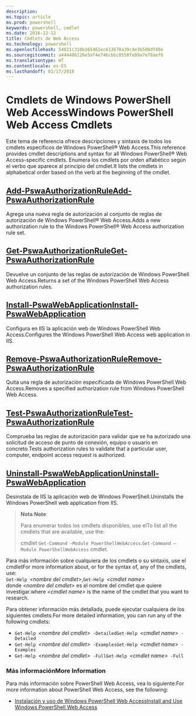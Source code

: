 ```yaml
---
description: 
ms.topic: article
ms.prod: powershell
keywords: powershell, cmdlet
ms.date: 2016-12-12
title: Cmdlets de Web Access
ms.technology: powershell
ms.openlocfilehash: 54821c318b165461ec613678a39c4e3b500dfd0e
ms.sourcegitcommit: a444406120e5af4e746cbbc0558fe89a7e78aef6
ms.translationtype: HT
ms.contentlocale: es-ES
ms.lasthandoff: 01/17/2018
---
```

# <a name="windows-powershell-web-access-cmdlets"></a><span data-ttu-id="de0a9-103">Cmdlets de Windows PowerShell Web Access</span><span class="sxs-lookup"><span data-stu-id="de0a9-103">Windows PowerShell Web Access Cmdlets</span></span>

<span data-ttu-id="de0a9-104">Este tema de referencia ofrece descripciones y sintaxis de todos los cmdlets específicos de Windows PowerShell® Web Access.</span><span class="sxs-lookup"><span data-stu-id="de0a9-104">This reference provides cmdlet descriptions and syntax for all Windows PowerShell® Web Access-specific cmdlets.</span></span> <span data-ttu-id="de0a9-105">Enumera los cmdlets por orden alfabético según el verbo que aparece al principio del cmdlet.</span><span class="sxs-lookup"><span data-stu-id="de0a9-105">It lists the cmdlets in alphabetical order based on the verb at the beginning of the cmdlet.</span></span>

## <a name="add-pswaauthorizationruleadd-pswaauthorizationrulemd"></a>[<span data-ttu-id="de0a9-106">Add-PswaAuthorizationRule</span><span class="sxs-lookup"><span data-stu-id="de0a9-106">Add-PswaAuthorizationRule</span></span>](add-pswaauthorizationrule.md)

<span data-ttu-id="de0a9-107">Agrega una nueva regla de autorización al conjunto de reglas de autorización de Windows PowerShell® Web Access.</span><span class="sxs-lookup"><span data-stu-id="de0a9-107">Adds a new authorization rule to the Windows PowerShell® Web Access authorization rule set.</span></span>

## <a name="get-pswaauthorizationruleget-pswaauthorizationrulemd"></a>[<span data-ttu-id="de0a9-108">Get-PswaAuthorizationRule</span><span class="sxs-lookup"><span data-stu-id="de0a9-108">Get-PswaAuthorizationRule</span></span>](get-pswaauthorizationrule.md)

<span data-ttu-id="de0a9-109">Devuelve un conjunto de las reglas de autorización de Windows PowerShell Web Access.</span><span class="sxs-lookup"><span data-stu-id="de0a9-109">Returns a set of the Windows PowerShell Web Access authorization rules.</span></span>

## <a name="install-pswawebapplicationinstall-pswawebapplicationmd"></a>[<span data-ttu-id="de0a9-110">Install-PswaWebApplication</span><span class="sxs-lookup"><span data-stu-id="de0a9-110">Install-PswaWebApplication</span></span>](install-pswawebapplication.md)

<span data-ttu-id="de0a9-111">Configura en IIS la aplicación web de Windows PowerShell Web Access.</span><span class="sxs-lookup"><span data-stu-id="de0a9-111">Configures the Windows PowerShell Web Access web application in IIS.</span></span>

## <a name="remove-pswaauthorizationruleremove-pswaauthorizationrulemd"></a>[<span data-ttu-id="de0a9-112">Remove-PswaAuthorizationRule</span><span class="sxs-lookup"><span data-stu-id="de0a9-112">Remove-PswaAuthorizationRule</span></span>](remove-pswaauthorizationrule.md)

<span data-ttu-id="de0a9-113">Quita una regla de autorización especificada de Windows PowerShell Web Access.</span><span class="sxs-lookup"><span data-stu-id="de0a9-113">Removes a specified authorization rule from Windows PowerShell Web Access.</span></span>

## <a name="test-pswaauthorizationruletest-pswaauthorizationrulemd"></a>[<span data-ttu-id="de0a9-114">Test-PswaAuthorizationRule</span><span class="sxs-lookup"><span data-stu-id="de0a9-114">Test-PswaAuthorizationRule</span></span>](test-pswaauthorizationrule.md)

<span data-ttu-id="de0a9-115">Comprueba las reglas de autorización para validar que se ha autorizado una solicitud de acceso de punto de conexión, equipo o usuario en concreto.</span><span class="sxs-lookup"><span data-stu-id="de0a9-115">Tests authorization rules to validate that a particular user, computer, endpoint access request is authorized.</span></span>

## <a name="uninstall-pswawebapplicationuninstall-pswawebapplicationmd"></a>[<span data-ttu-id="de0a9-116">Uninstall-PswaWebApplication</span><span class="sxs-lookup"><span data-stu-id="de0a9-116">Uninstall-PswaWebApplication</span></span>](uninstall-pswawebapplication.md)

<span data-ttu-id="de0a9-117">Desinstala de IIS la aplicación web de Windows PowerShell.</span><span class="sxs-lookup"><span data-stu-id="de0a9-117">Uninstalls the Windows PowerShell web application from IIS.</span></span>

><span data-ttu-id="de0a9-118">**Nota**:</span><span class="sxs-lookup"><span data-stu-id="de0a9-118">**Note**:</span></span>
>
><span data-ttu-id="de0a9-119">Para enumerar todos los cmdlets disponibles, use el</span><span class="sxs-lookup"><span data-stu-id="de0a9-119">To list all the cmdlets that are available, use the:</span></span>
>
> <span data-ttu-id="de0a9-120">cmdlet `Get-Command –Module PowerShellWebAccess`.</span><span class="sxs-lookup"><span data-stu-id="de0a9-120">`Get-Command –Module PowerShellWebAccess` cmdlet.</span></span>

<span data-ttu-id="de0a9-121">Para más información sobre cualquiera de los cmdlets o su sintaxis, use el cmdlet</span><span class="sxs-lookup"><span data-stu-id="de0a9-121">For more information about, or for the syntax of, any of the cmdlets, use:</span></span>  
<span data-ttu-id="de0a9-122">`Get-Help `*&lt;nombre del cmdlet&gt;*,</span><span class="sxs-lookup"><span data-stu-id="de0a9-122">`Get-Help `*&lt;cmdlet name&gt;*</span></span>  
<span data-ttu-id="de0a9-123">donde *&lt;nombre del cmdlet&gt;* es el nombre del cmdlet que quiere investigar.</span><span class="sxs-lookup"><span data-stu-id="de0a9-123">where *&lt;cmdlet name&gt;* is the name of the cmdlet that you want to research.</span></span>

<span data-ttu-id="de0a9-124">Para obtener información más detallada, puede ejecutar cualquiera de los siguientes cmdlets:</span><span class="sxs-lookup"><span data-stu-id="de0a9-124">For more detailed information, you can run any of the following cmdlets:</span></span>

- <span data-ttu-id="de0a9-125">`Get-Help `*&lt;nombre del cmdlet&gt;*` -Detailed`</span><span class="sxs-lookup"><span data-stu-id="de0a9-125">`Get-Help `*&lt;cmdlet name&gt;*` -Detailed`</span></span>
- <span data-ttu-id="de0a9-126">`Get-Help `*&lt;nombre del cmdlet&gt;*` -Examples`</span><span class="sxs-lookup"><span data-stu-id="de0a9-126">`Get-Help `*&lt;cmdlet name&gt;*` -Examples`</span></span>
- <span data-ttu-id="de0a9-127">`Get-Help `*&lt;nombre del cmdlet&gt;*` -Full`</span><span class="sxs-lookup"><span data-stu-id="de0a9-127">`Get-Help `*&lt;cmdlet name&gt;*` -Full`</span></span>

### <a name="more-information"></a><span data-ttu-id="de0a9-128">Más información</span><span class="sxs-lookup"><span data-stu-id="de0a9-128">More Information</span></span>

<span data-ttu-id="de0a9-129">Para más información sobre PowerShell Web Access, vea lo siguiente:</span><span class="sxs-lookup"><span data-stu-id="de0a9-129">For more information about PowerShell Web Access, see the following:</span></span>

- [<span data-ttu-id="de0a9-130">Instalación y uso de Windows PowerShell Web Access</span><span class="sxs-lookup"><span data-stu-id="de0a9-130">Install and Use Windows PowerShell Web Access</span></span>](../install-and-use-windows-powershell-web-access.md)


